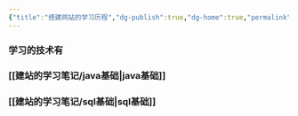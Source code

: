 ```yaml
---
{"title":"搭建网站的学习历程","dg-publish":true,"dg-home":true,"permalink":"//","tags":["gardenEntry"],"dgPassFrontmatter":true,"noteIcon":""}
---
```


### 学习的技术有
### [[建站的学习笔记/java基础\|java基础]]
### [[建站的学习笔记/sql基础\|sql基础]]



